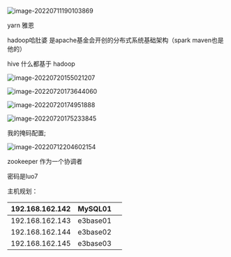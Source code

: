 ![image-20220711190103869](C:\Users\Administrator\AppData\Roaming\Typora\typora-user-images\image-20220711190103869.png)

yarn  雅恩

hadoop哈肚婆 是apache基金会开创的分布式系统基础架构（spark maven也是他的）

hive 什么都基于 hadoop

![image-20220720155021207](C:\Users\Administrator\AppData\Roaming\Typora\typora-user-images\image-20220720155021207.png)

![image-20220720173644060](C:\Users\Administrator\AppData\Roaming\Typora\typora-user-images\image-20220720173644060.png)

![image-20220720174951888](C:\Users\Administrator\AppData\Roaming\Typora\typora-user-images\image-20220720174951888.png)

![image-20220720175233845](C:\Users\Administrator\AppData\Roaming\Typora\typora-user-images\image-20220720175233845.png)





我的掩码配置;

![image-20220712204602154](C:\Users\Administrator\AppData\Roaming\Typora\typora-user-images\image-20220712204602154.png)

zookeeper 作为一个协调者

密码是luo7

主机规划：

| 192.168.162.142 | MySQL01  |      |
| --------------- | -------- | ---- |
| 192.168.162.143 | e3base01 |      |
| 192.168.162.144 | e3base02 |      |
| 192.168.162.145 | e3base03 |      |

​																																                          